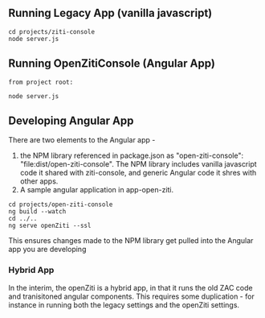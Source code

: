 ## Running Legacy App (vanilla javascript)
```
cd projects/ziti-console
node server.js
```

## Running OpenZitiConsole (Angular App)

```
from project root: 

node server.js
```
## Developing Angular App
There are two elements to the Angular app - 
1) the NPM library referenced in package.json as
"open-ziti-console": "file:dist/open-ziti-console". The NPM library includes vanilla javascript code it shared with ziti-console, and 
generic Angular code it shres with other apps.
2) A sample angular application in app-open-ziti.
```
cd projects/open-ziti-console
ng build --watch
cd ../..
ng serve openZiti --ssl
```

This ensures changes made to the NPM library get pulled into the Angular app you are developing

### Hybrid App
In the interim, the openZiti is a hybrid app, in that it runs the old ZAC code and tranisitoned angular components.
This requires some duplication - for instance in running both the legacy settings and the openZiti settings.



